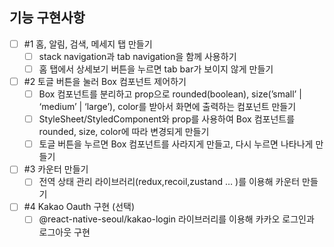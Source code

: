 ## 기능 구현사항

- [ ] #1 홈, 알림, 검색, 메세지 탭 만들기
  - [ ] stack navigation과 tab navigation을 함께 사용하기
  - [ ] 홈 탭에서 상세보기 버튼을 누르면 tab bar가 보이지 않게 만들기
- [ ] #2 토글 버튼을 눌러 Box 컴포넌트 제어하기
  - [ ] Box 컴포넌트를 분리하고 prop으로 rounded(boolean), size(’small’ | ‘medium’ | ‘large’), color를 받아서 화면에 출력하는 컴포넌트 만들기
  - [ ] StyleSheet/StyledComponent와 prop를 사용하여 Box 컴포넌트를 rounded, size, color에 따라 변경되게 만들기
  - [ ] 토글 버튼을 누르면 Box 컴포넌트를 사라지게 만들고, 다시 누르면 나타나게 만들기
- [ ] #3 카운터 만들기
  - [ ] 전역 상태 관리 라이브러리(redux,recoil,zustand … )를 이용해 카운터 만들기
- [ ] #4 Kakao Oauth 구현 (선택)
  - [ ] @react-native-seoul/kakao-login 라이브러리를 이용해 카카오 로그인과 로그아웃 구현
